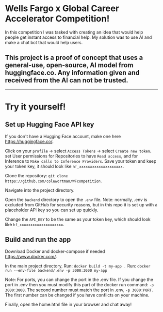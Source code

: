 # Wells Fargo x Global Career Accelerator Competition!

In this competition I was tasked with creating an idea that would help people get instant access to financial help.
My solution was to use AI and make a chat bot that would help users.

## This project is a proof of concept that uses a general-use, open-source, AI model from huggingface.co. Any information given and received from the AI can not be trusted.

---

# Try it yourself!

## Set up Hugging Face API key

If you don't have a Hugging Face account, make one here https://huggingface.co/.

Click on your `profile` -> select `Access Tokens` -> select `Create new token`.
set User permissions for Repositories to have `Read access`, and for Inference to `Make calls to Inference Providers`.
Save your token and keep your token key, it should look like `hf_xxxxxxxxxxxxxxxxxxxx`.

Clone the repository: `git clone https://github.com/colewortman/WFcompetition`.

Navigate into the project directory.

Open the `backend` directory to open the `.env` file.
Note: normally, .env is excluded from GitHub for security reasons, but in this repo it is set up with a placeholder API key so you can set up quickly.

Change the `API_KEY` to be the same as your token key, which should look like `hf_xxxxxxxxxxxxxxxxxxxx`.

## Build and run the app

Download Docker and docker-compose if needed https://www.docker.com/.

In the main project directory,
Run: `docker build -t my-app .`
Run: `docker run --env-file backend/.env -p 3000:3000 my-app`

Note: For ports, you can change the port in the .env file. If you change the port in .env then you must modify this part of the docker run command: `-p 3000:3000`.
The second number must match the port in .env, `-p 3000:PORT`.
The first number can be changed if you have conflicts on your machine.

Finally, open the home.html file in your browser and chat away!
